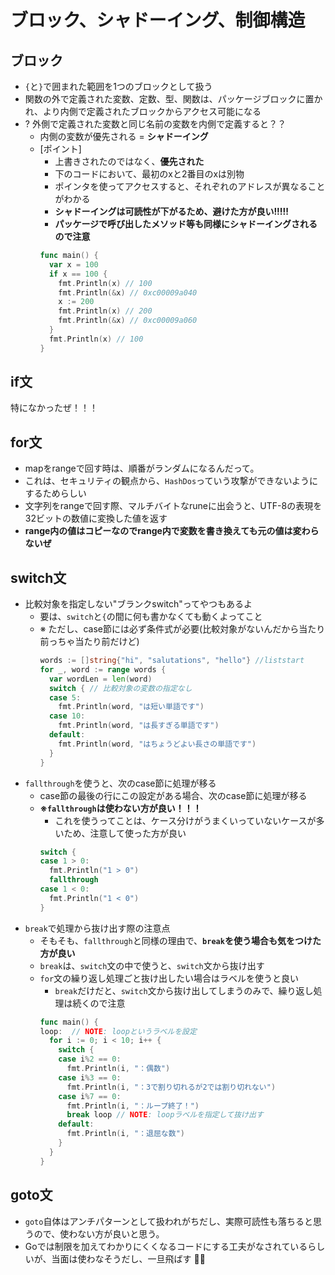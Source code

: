 # ブロック、シャドーイング、制御構造

## ブロック
- `{`と`}`で囲まれた範囲を1つのブロックとして扱う
- 関数の外で定義された変数、定数、型、関数は、パッケージブロックに置かれ、より内側で定義されたブロックからアクセス可能になる
- ? 外側で定義された変数と同じ名前の変数を内側で定義すると？？
  - 内側の変数が優先される = **シャドーイング**
  - [ポイント]
    - 上書きされたのではなく、**優先された**
    - 下のコードにおいて、最初のxと2番目のxは別物
    - ポインタを使ってアクセスすると、それぞれのアドレスが異なることがわかる
    - **シャドーイングは可読性が下がるため、避けた方が良い!!!!!**
    - **パッケージで呼び出したメソッド等も同様にシャドーイングされるので注意**
    ```go
    func main() {
      var x = 100
      if x == 100 {
        fmt.Println(x) // 100
        fmt.Println(&x) // 0xc00009a040
        x := 200
        fmt.Println(x) // 200
        fmt.Println(&x) // 0xc00009a060
      }
      fmt.Println(x) // 100
    }
    ```

## if文
特になかったぜ！！！

## for文
- mapをrangeで回す時は、順番がランダムになるんだって。
- これは、セキュリティの観点から、`HashDos`っていう攻撃ができないようにするためらしい
- 文字列をrangeで回す際、マルチバイトなruneに出会うと、UTF-8の表現を32ビットの数値に変換した値を返す
- **range内の値はコピーなのでrange内で変数を書き換えても元の値は変わらないぜ**

## switch文
- 比較対象を指定しない"ブランクswitch"ってやつもあるよ
  - 要は、`switch`と`{`の間に何も書かなくても動くよってこと
  - ※ ただし、case節には必ず条件式が必要(比較対象がないんだから当たり前っちゃ当たり前だけど)
    ```go
    words := []string{"hi", "salutations", "hello"} //liststart
    for _, word := range words {
      var wordLen = len(word)
      switch { // 比較対象の変数の指定なし
      case 5:
        fmt.Println(word, "は短い単語です")
      case 10:
        fmt.Println(word, "は長すぎる単語です")
      default:
        fmt.Println(word, "はちょうどよい長さの単語です")
      }
    }
    ```
- `fallthrough`を使うと、次のcase節に処理が移る
  - case節の最後の行にこの設定がある場合、次のcase節に処理が移る
  - **※`fallthrough`は使わない方が良い！！！**
    - これを使うってことは、ケース分けがうまくいっていないケースが多いため、注意して使った方が良い
    ```go
    switch {
    case 1 > 0:
      fmt.Println("1 > 0")
      fallthrough
    case 1 < 0:
      fmt.Println("1 < 0")
    }
    ```
- `break`で処理から抜け出す際の注意点
  - そもそも、`fallthrough`と同様の理由で、**`break`を使う場合も気をつけた方が良い**
  - `break`は、`switch`文の中で使うと、`switch`文から抜け出す
  - `for`文の繰り返し処理ごと抜け出したい場合はラベルを使うと良い
    - `break`だけだと、`switch`文から抜け出してしまうのみで、繰り返し処理は続くので注意
    ```go
    func main() {
    loop:  // NOTE: loopというラベルを設定
      for i := 0; i < 10; i++ {
        switch {
        case i%2 == 0:
          fmt.Println(i, "：偶数")
        case i%3 == 0:
          fmt.Println(i, "：3で割り切れるが2では割り切れない")
        case i%7 == 0:
          fmt.Println(i, "：ループ終了！")
          break loop // NOTE: loopラベルを指定して抜け出す
        default:
          fmt.Println(i, "：退屈な数")
        }
      }
    }
    ```

## goto文
- `goto`自体はアンチパターンとして扱われがちだし、実際可読性も落ちると思うので、使わない方が良いと思う。
- Goでは制限を加えてわかりにくくなるコードにする工夫がなされているらしいが、当面は使わなそうだし、一旦飛ばす 🙅‍♀️
